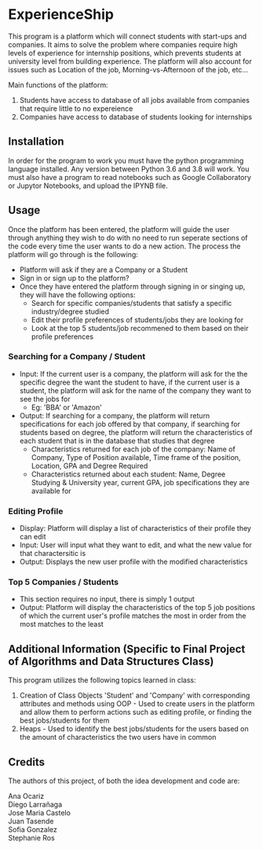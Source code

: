 # ExperienceShip
This program is a platform which will connect students with start-ups and companies. It aims to solve the problem where companies require high levels of experience for internship positions, which prevents students at university level from building experience. The platform will also account for issues such as Location of the job, Morning-vs-Afternoon of the job, etc...

Main functions of the platform:
  1. Students have access to database of all jobs available from companies that require little to no expereience
  2. Companies have access to database of students looking for internships

## Installation
In order for the program to work you must have the python programming language installed. Any version between Python 3.6 and 3.8 will work. You must also have a program to read notebooks such as Google Collaboratory or Jupytor Notebooks, and upload the IPYNB file.

## Usage
Once the platform has been entered, the platform will guide the user through anything they wish to do with no need to run seperate sections of the code every time the user wants to do a new action. The process the platform will go through is the following:
* Platform will ask if they are a Company or a Student
* Sign in or sign up to the platform?
* Once they have entered the platform through signing in or singing up, they will have the following options:
  * Search for specific companies/students that satisfy a specific industry/degree studied
  * Edit their profile preferences of students/jobs they are looking for
  * Look at the top 5 students/job recommened to them based on their profile preferences
### Searching for a Company / Student
  * Input: If the current user is a company, the platform will ask for the the specific degree the want the student to have, if the current user is a student, the platform will ask for the name of the company they want to see the jobs for
    * Eg: 'BBA' or 'Amazon'
  * Output: If searching for a company, the platform will return specifications for each job offered by that company, if searching for students based on degree, the platform will return the characteristics of each student that is in the database that studies that degree
    * Characteristics returned for each job of the company: Name of Company, Type of Position available, Time frame of the position, Location, GPA and Degree Required
    * Characteristics returned about each student: Name, Degree Studying & University year, current GPA, job specifications they are available for
### Editing Profile
  * Display: Platform will display a list of characteristics of their profile they can edit
  * Input: User will input what they want to edit, and what the new value for that charactersitic is
  * Output: Displays the new user profile with the modified characteristics
### Top 5 Companies / Students
  * This section requires no input, there is simply 1 output
  * Output: Platform will display the characteristics of the top 5 job positions of which the current user's profile matches the most in order from the most matches to the least

## Additional Information (Specific to Final Project of Algorithms and Data Structures Class)
This program utilizes the following topics learned in class:
  1. Creation of Class Objects 'Student' and 'Company' with corresponding attributes and methods using OOP - Used to create users in the platform and allow them to perform actions such as editing profile, or finding the best jobs/students for them
  2. Heaps - Used to identify the best jobs/students for the users based on the amount of characteristics the two users have in common

## Credits
The authors of this project, of both the idea development and code are:

Ana Ocariz   
Diego Larrañaga  
Jose Maria Castelo   
Juan Tasende     
Sofia Gonzalez   
Stephanie Ros   
